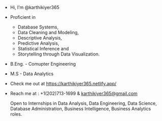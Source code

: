 - Hi, I’m @karthikiyer365
- Proficient in
  - Database Systems,
  - Data Cleaning and Modeling,
  - Descriptive Analysis,
  - Predictive Analysis,
  - Statistical Inference and
  - Storytelling through Data Visualization.
  
- B.Eng. - Comupter Engineering
- M.S - Data Analytics
- Check me out at https://karthikiyer365.netlify.app/
- Reach me at : +1(202)713-1699 & karthikiyer365@gmail.com

  Open to Internships in Data Analysis, Data Engineering, Data Science, Database Administration, Business Intelligence, Business Analytics roles.
  


<!---
karthikiyer365/karthikiyer365 is a ✨ special ✨ repository because its `README.md` (this file) appears on your GitHub profile.
You can click the Preview link to take a look at your changes.
--->
